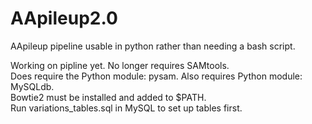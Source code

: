 # AApileup2.0
AApileup pipeline usable in python rather than needing a bash script.

Working on pipline yet.  No longer requires SAMtools.  
Does require the Python module: pysam.  Also requires Python module: MySQLdb.  
Bowtie2 must be installed and added to $PATH.  
Run variations_tables.sql in MySQL to set up tables first.
